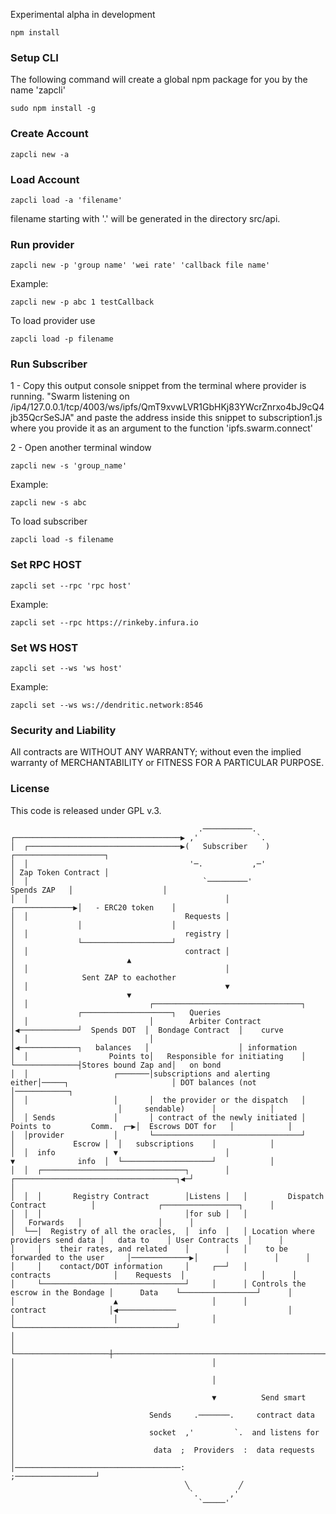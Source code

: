 
Experimental alpha in development


```
npm install
```
### Setup CLI

The following command will create a global npm package for you by the name 'zapcli'
```
sudo npm install -g
```

### Create Account


```
zapcli new -a
```
### Load Account

```
zapcli load -a 'filename'
```
filename starting with '.' will be generated in the directory src/api.
### Run provider


```
zapcli new -p 'group name' 'wei rate' 'callback file name'
```
Example:
```
zapcli new -p abc 1 testCallback
```
To load provider use
```
zapcli load -p filename
```


### Run Subscriber

1 - Copy this output console snippet from the terminal where provider is running.
"Swarm listening on /ip4/127.0.0.1/tcp/4003/ws/ipfs/QmT9xvwLVR1GbHKj83YWcrZnrxo4bJ9cQ4jb35QcrSeSJA"
and paste the address inside this snippet to subscription1.js where you provide it as an argument to the function 'ipfs.swarm.connect'

2 - Open another terminal window


```
zapcli new -s 'group_name'
```
Example:

```
zapcli new -s abc
```
To load subscriber
```
zapcli load -s filename
```

### Set RPC HOST
```
zapcli set --rpc 'rpc host'
```
Example:

```
zapcli set --rpc https://rinkeby.infura.io
```

### Set WS HOST
```
zapcli set --ws 'ws host'
```
Example:
```
zapcli set --ws ws://dendritic.network:8546
```
### Security and Liability

All contracts are WITHOUT ANY WARRANTY; without even the implied warranty of MERCHANTABILITY or FITNESS FOR A PARTICULAR PURPOSE.

### License

This code is released under GPL v.3.
```
                                          .───────────.
┌─────────────────────────────────────▶ ,'             `.
│  ┌──────────────────────────────────▶(   Subscriber    )                                     ┌────────────────────┐
│  │                                    '─.           ,─'                                      │ Zap Token Contract │
│  │                                       `─────────'                            Spends ZAP   │                    │
│  │                                            │                               ┌─────────────▶│   - ERC20 token    │
│  │                                   Requests │                               │              │                    │
│  │                                   registry │                               │              └────────────────────┘
│  │                                   contract │                               │                         ▲
│  │                                            │                               │               Sent ZAP to eachother
│  │                                            ▼                               │                         ▼
│  │                           ┌─────────────────────────────────┐              │              ┌────────────────────┐   Queries
│  │                           │        Arbiter Contract         │◀─────────────┘  Spends DOT  │  Bondage Contract  │    curve
│  │                           │                                 │◀─────────────┐   balances   │                    │ information
│  │                  Points to│   Responsible for initiating    │              └──────────────┤Stores bound Zap and│   on bond
│  │                   ┌───────│subscriptions and alerting either│─────┐                       │ DOT balances (not  │────────────┐
│  │                   │       │  the provider or the dispatch   │     │                       │     sendable)      │            │
│  │ Sends             │       │ contract of the newly initiated │ Points to         Comm.  ┌─▶│  Escrows DOT for   │            │
│  │provider           │       └─────────────────────────────────┘     │             Escrow │  │   subscriptions    │            │
│  │  info             ▼                        │                      ▼              info  │  └────────────────────┘            │
│  │  ┌────────────────────────────────┐        │   ┌────────────────────────────────────┐◀─┘                                    │
│  │  │       Registry Contract        │Listens │   │         Dispatch Contract          │              ┌─────────────────┐      │
│  │  │                                │for sub │   │                                    │   Forwards   │                 │      │
│  └──│  Registry of all the oracles,  │  info  │   │ Location where providers send data │   data to    │ User Contracts  │      │
│     │    their rates, and related    │        │   │    to be forwarded to the user     │─────────────▶│                 │      │
│     │    contact/DOT information     │     ┌──┘   │             contracts              │    Requests  │                 │      │
│     └────────────────────────────────┘     │      │ Controls the escrow in the Bondage │      Data    └─────────────────┘      │
│                      ▲                     │      │              contract              │◀─────────────                         │
│                      │                     │      └────────────────────────────────────┘                                       │
│                      └─────────────────────┼───────────────────────────────────────────────────────────────────────────────────┘
│                                            │                         │
│                                            │                         │
│                                            ▼          Send smart     │
│                              Sends     .───────.     contract data   │
│                              socket  ,'         `.  and listens for  │
│                               data  ;  Providers  :  data requests   │
│─────────────────────────────────────:             ;──────────────────┘
                                       ╲           ╱
                                        `.       ,'
                                          `─────'
```
